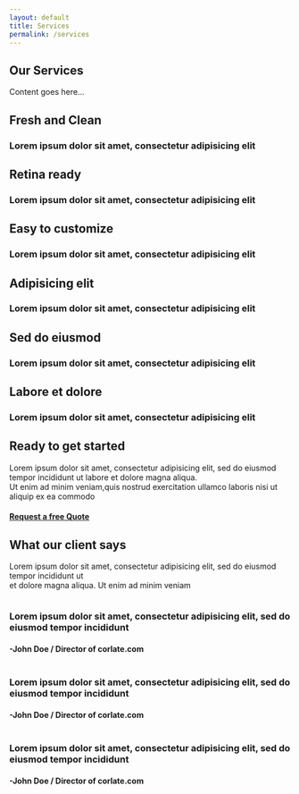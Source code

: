 ```yaml
---
layout: default
title: Services
permalink: /services
---
```

<section>
    <div class="container">
        <h1 class="text-center display-4 pt-5 pb-3">Our Services</h1>
        <p class="text-center">Content goes here...</p>
    </div>
</section>
<section id="feature" class="transparent-bg">
    <div class="container">
      <div class="row features">
        <div class="col-md-4 col-sm-6 wow fadeInDown" data-wow-duration="1000ms" data-wow-delay="600ms">
          <div class="feature-wrap">
              <i class="fa fa-bullhorn"></i>
              <h2>Fresh and Clean</h2>
              <h3>Lorem ipsum dolor sit amet, consectetur adipisicing elit</h3>
          </div>
        </div><!--/.col-md-4-->
        <div class="col-md-4 col-sm-6 wow fadeInDown" data-wow-duration="1000ms" data-wow-delay="600ms">
            <div class="feature-wrap">
                <i class="fa fa-comments"></i>
                <h2>Retina ready</h2>
                <h3>Lorem ipsum dolor sit amet, consectetur adipisicing elit</h3>
            </div>
        </div><!--/.col-md-4-->
        <div class="col-md-4 col-sm-6 wow fadeInDown" data-wow-duration="1000ms" data-wow-delay="600ms">
            <div class="feature-wrap">
                <i class="fa fa-cloud-download"></i>
                <h2>Easy to customize</h2>
                <h3>Lorem ipsum dolor sit amet, consectetur adipisicing elit</h3>
            </div>
        </div><!--/.col-md-4-->
        <div class="col-md-4 col-sm-6 wow fadeInDown" data-wow-duration="1000ms" data-wow-delay="600ms">
            <div class="feature-wrap">
                <i class="fa fa-leaf"></i>
                <h2>Adipisicing elit</h2>
                <h3>Lorem ipsum dolor sit amet, consectetur adipisicing elit</h3>
            </div>
        </div><!--/.col-md-4-->
        <div class="col-md-4 col-sm-6 wow fadeInDown" data-wow-duration="1000ms" data-wow-delay="600ms">
            <div class="feature-wrap">
                <i class="fa fa-cogs"></i>
                <h2>Sed do eiusmod</h2>
                <h3>Lorem ipsum dolor sit amet, consectetur adipisicing elit</h3>
            </div>
        </div><!--/.col-md-4-->
        <div class="col-md-4 col-sm-6 wow fadeInDown" data-wow-duration="1000ms" data-wow-delay="600ms">
            <div class="feature-wrap">
                <i class="fa fa-heart"></i>
                <h2>Labore et dolore</h2>
                <h3>Lorem ipsum dolor sit amet, consectetur adipisicing elit</h3>
            </div>
        </div><!--/.col-md-4-->
      </div><!--/.row-->
      <div class="get-started center wow fadeInDown">
          <h2>Ready to get started</h2>
          <p class="lead">Lorem ipsum dolor sit amet, consectetur adipisicing elit, sed do eiusmod tempor incididunt ut labore et dolore  magna aliqua. <br>  Ut enim ad minim veniam,quis nostrud exercitation ullamco laboris nisi ut aliquip ex ea commodo</p>
          <div class="request">
              <h4><a href="#">Request a free Quote</a></h4>
          </div>
      </div><!--/.get-started-->
      <div class="clients-area center wow fadeInDown">
          <h2>What our client says</h2>
          <p class="lead">Lorem ipsum dolor sit amet, consectetur adipisicing elit, sed do eiusmod tempor incididunt ut <br> et dolore magna aliqua. Ut enim ad minim veniam</p>
      </div>
      <div class="row">
          <div class="col-md-4 wow fadeInDown">
              <div class="clients-comments text-center">
                  <img src="assets/images/services/client1.png" class="img-circle" alt="">
                  <h3>Lorem ipsum dolor sit amet, consectetur adipisicing elit, sed do eiusmod tempor incididunt</h3>
                  <h4><span>-John Doe /</span>  Director of corlate.com</h4>
              </div>
          </div>
          <div class="col-md-4 wow fadeInDown">
              <div class="clients-comments text-center">
                  <img src="assets/images/services/client2.png" class="img-circle" alt="">
                  <h3>Lorem ipsum dolor sit amet, consectetur adipisicing elit, sed do eiusmod tempor incididunt</h3>
                  <h4><span>-John Doe /</span>  Director of corlate.com</h4>
              </div>
          </div>
          <div class="col-md-4 wow fadeInDown">
              <div class="clients-comments text-center">
                  <img src="upvision/images/services/client3.png" class="img-circle" alt="">
                  <h3>Lorem ipsum dolor sit amet, consectetur adipisicing elit, sed do eiusmod tempor incididunt</h3>
                  <h4><span>-John Doe /</span>  Director of corlate.com</h4>
              </div>
          </div>
      </div>
    </div>
</section>
